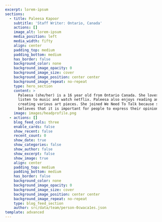 ```yaml
---
excerpt: lorem-ipsum
sections:
  - title: Paleesa Kapoor
    subtitle: 'Staff Writer: Ontario, Canada'
    actions: []
    image_alt: lorem-ipsum
    media_position: left
    media_width: fifty
    align: center
    padding_top: medium
    padding_bottom: medium
    has_border: false
    background_color: none
    background_image_opacity: 0
    background_image_size: cover
    background_image_position: center center
    background_image_repeat: no-repeat
    type: hero_section
    content: >
      Paleesa (she/her) is a 16 year old from Ontario Canada. She loves to draw,
      listen to music and watch netflix. Paleesa also enjoys reading and
      creating various art pieces. She joined We Need To Talk because she
      believes that it is important for people to express their opinions.
    image: images/headprofile.png
  - actions: []
    blog_feed_cols: three
    enable_cards: false
    show_recent: false
    recent_count: 0
    show_date: true
    show_categories: false
    show_author: false
    show_excerpt: false
    show_image: true
    align: center
    padding_top: medium
    padding_bottom: medium
    has_border: false
    background_color: none
    background_image_opacity: 0
    background_image_size: cover
    background_image_position: center center
    background_image_repeat: no-repeat
    type: blog_feed_section
    author: src/data/team/person-0cwaca1es.json
template: advanced
---
```

